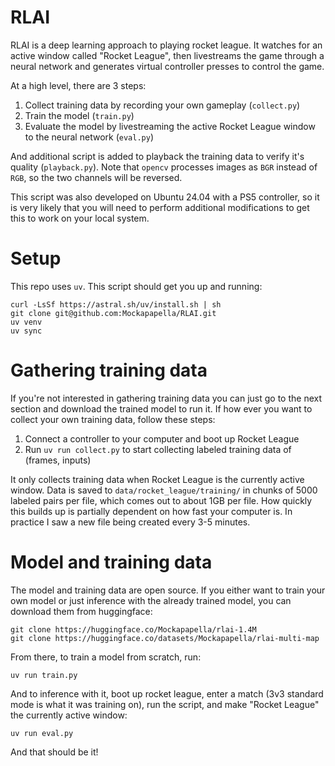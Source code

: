 # RLAI

RLAI is a deep learning approach to playing rocket league. It watches for an active window called "Rocket League", then livestreams the game through a neural network and generates virtual controller presses to control the game.

At a high level, there are 3 steps:

1. Collect training data by recording your own gameplay (`collect.py`)
2. Train the model (`train.py`)
3. Evaluate the model by livestreaming the active Rocket League window to the neural network (`eval.py`)

And additional script is added to playback the training data to verify it's quality (`playback.py`). Note that `opencv` processes images as `BGR` instead of `RGB`, so the two channels will be reversed.

This script was also developed on Ubuntu 24.04 with a PS5 controller, so it is very likely that you will need to perform additional modifications to get this to work on your local system.

# Setup

This repo uses `uv`. This script should get you up and running:

```
curl -LsSf https://astral.sh/uv/install.sh | sh
git clone git@github.com:Mockapapella/RLAI.git
uv venv
uv sync
```

# Gathering training data

If you're not interested in gathering training data you can just go to the next section and download the trained model to run it. If how ever you want to collect your own training data, follow these steps:

1. Connect a controller to your computer and boot up Rocket League
2. Run `uv run collect.py` to start collecting labeled training data of (frames, inputs)

It only collects training data when Rocket League is the currently active window. Data is saved to `data/rocket_league/training/` in chunks of 5000 labeled pairs per file, which comes out to about 1GB per file. How quickly this builds up is partially dependent on how fast your computer is. In practice I saw a new file being created every 3-5 minutes.

# Model and training data

The model and training data are open source. If you either want to train your own model or just inference with the already trained model, you can download them from huggingface:

```
git clone https://huggingface.co/Mockapapella/rlai-1.4M
git clone https://huggingface.co/datasets/Mockapapella/rlai-multi-map
```

From there, to train a model from scratch, run:

```
uv run train.py
```

And to inference with it, boot up rocket league, enter a match (3v3 standard mode is what it was training on), run the script, and make "Rocket League" the currently active window:

```
uv run eval.py
```

And that should be it!

